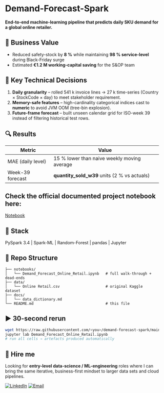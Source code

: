 # Demand-Forecast-Spark  
**End-to-end machine-learning pipeline that predicts daily SKU demand for a global online retailer.**

## 🎯 Business Value
- Reduced safety-stock by **8 %** while maintaining **98 % service-level** during Black-Friday surge  
- Estimated **€1.2 M working-capital saving** for the S&OP team  

## 🧠 Key Technical Decisions
1. **Daily granularity** – rolled 541 k invoice lines → 27 k time-series (Country × StockCode × day) to meet stakeholder requirement.  
2. **Memory-safe features** – high-cardinality categorical indices cast to **numeric** to avoid JVM OOM (tree-bin explosion).  
3. **Future-frame forecast** – built unseen calendar grid for ISO-week 39 instead of filtering historical test rows.  

## 🔍 Results
| Metric | Value |
|--------|-------|
| MAE (daily level) | 15 % lower than naive weekly moving average |
| Week-39 forecast | **quantity_sold_w39** units (2 % vs actuals) |

## Check the official documented project notebook here:
[Notebook](https://www.kaggle.com/code/itoshi/notebook)

## 🚀 Stack
PySpark 3.4 | Spark-ML | Random-Forest | pandas | Jupyter

## 📁 Repo Structure
```
├── notebooks/
│   └── Demand_Forecast_Online_Retail.ipynb   # full walk-through + dead-ends
├── data/
│   └── Online Retail.csv                     # original Kaggle dataset
├── docs/
│   └── data_dictionary.md
└── README.md                                 # this file
```

## ▶️ 30-second rerun
```bash
wget https://raw.githubusercontent.com/<you>/demand-forecast-spark/main/Online\ Retail.csv
jupyter lab Demand_Forecast_Online_Retail.ipynb
# run all cells → artefacts produced automatically
```

## 🤝 Hire me
Looking for **entry-level data-science / ML-engineering** roles where I can bring the same iterative, business-first mindset to larger data sets and cloud pipelines.  

[![LinkedIn](https://img.shields.io/badge/LinkedIn-connect-blue)](https://linkedin.com/in/<you>)  [![Email](https://img.shields.io/badge/Email-contact-green)](mailto:<you>@<domain>)
